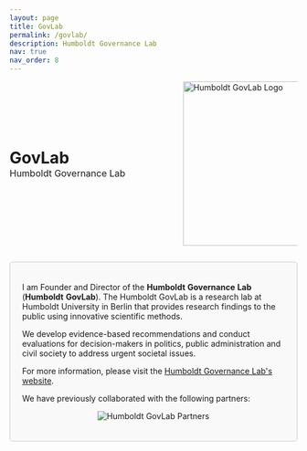 ```yaml
---
layout: page
title: GovLab
permalink: /govlab/
description: Humboldt Governance Lab
nav: true
nav_order: 8
---
```

<style>
  h1.post-title,
  .post-title,
  .post-description {
    display: none !important;
  }
</style>

<div style="display: flex; justify-content: space-between; align-items: center; margin-top: 1em; margin-bottom: 1.5em;">
  <div>
    <h1 style="margin: 0;">GovLab</h1>
    <p style="margin: 0; font-size: 1rem;">
      Humboldt Governance Lab
    </p>
  </div>
  <img src="{{ '/assets/img/govlab_logo.png' | relative_url }}"
       alt="Humboldt GovLab Logo"
       style="max-width: 200px; width: 30vw; height: auto;">
</div>

<div style="border: 1px solid #ccc; border-radius: 5px; padding: 1.5em; margin: 2em 0; background-color: #f9f9f9;">

  <p>I am Founder and Director of the <strong>Humboldt</strong> <strong>Governance</strong> <strong>Lab</strong> (<strong>Humboldt</strong> <strong>GovLab</strong>). The Humboldt GovLab is a research lab at Humboldt University in Berlin that provides research findings to the public using innovative scientific methods.</p>

  <p>We develop evidence-based recommendations and conduct evaluations for decision-makers in politics, public administration and civil society to address urgent societal issues.</p>

  <p>For more information, please visit the <a href="https://hu-govlab.de/en">Humboldt Governance Lab's website</a>.</p>

  <p>We have previously collaborated with the following partners:</p>
  <p align="center">
    <img src="{{ '/assets/img/govlab_partner.png' | relative_url }}"
      alt="Humboldt GovLab Partners" style="max-width: 100%; height: auto;"></p>

</div>
